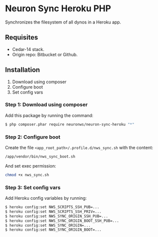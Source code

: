 # Neuron Sync Heroku PHP

Synchronizes the filesystem of all dynos in a Heroku app.

## Requisites

- Cedar-14 stack.
- Origin repo: Bitbucket or Github.

## Installation

1. Download using composer
2. Configure boot
3. Set config vars

### Step 1: Download using composer

Add this package by running the command:

``` bash
$ php composer.phar require neuronws/neuron-sync-heroku "*"
```

### Step 2: Configure boot

Create the file `<app_root_path>/.profile.d/nws_sync.sh` with the content:

``` bash
/app/vendor/bin/nws_sync_boot.sh
```

And set exec permission:

``` bash
chmod +x nws_sync.sh
```

### Step 3: Set config vars

Add Heroku config variables by running:

``` bash
$ heroku config:set NWS_SCRIPTS_SSH_PUB=...
$ heroku config:set NWS_SCRIPTS_SSH_PRIV=...
$ heroku config:set NWS_SYNC_ORIGIN_SSH_PUB=...
$ heroku config:set NWS_SYNC_ORIGIN_BOOT_SSH_PUB=...
$ heroku config:set NWS_SYNC_ORIGIN=...
$ heroku config:set NWS_SYNC_ORIGIN_BOOT=...
```
